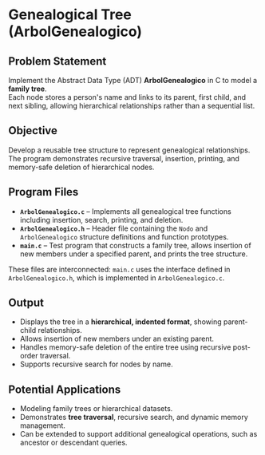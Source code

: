 # Genealogical Tree (ArbolGenealogico)

## Problem Statement
Implement the Abstract Data Type (ADT) **ArbolGenealogico** in C to model a **family tree**.  
Each node stores a person's name and links to its parent, first child, and next sibling, allowing hierarchical relationships rather than a sequential list.

## Objective
Develop a reusable tree structure to represent genealogical relationships.  
The program demonstrates recursive traversal, insertion, printing, and memory-safe deletion of hierarchical nodes.

## Program Files

- **`ArbolGenealogico.c`** – Implements all genealogical tree functions including insertion, search, printing, and deletion.  
- **`ArbolGenealogico.h`** – Header file containing the `Nodo` and `ArbolGenealogico` structure definitions and function prototypes.  
- **`main.c`** – Test program that constructs a family tree, allows insertion of new members under a specified parent, and prints the tree structure.

These files are interconnected: `main.c` uses the interface defined in `ArbolGenealogico.h`, which is implemented in `ArbolGenealogico.c`.

## Output

- Displays the tree in a **hierarchical, indented format**, showing parent-child relationships.  
- Allows insertion of new members under an existing parent.  
- Handles memory-safe deletion of the entire tree using recursive post-order traversal.  
- Supports recursive search for nodes by name.

## Potential Applications

- Modeling family trees or hierarchical datasets.  
- Demonstrates **tree traversal**, recursive search, and dynamic memory management.  
- Can be extended to support additional genealogical operations, such as ancestor or descendant queries.
